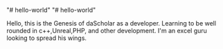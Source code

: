 "# hello-world" 
"# hello-world" 

Hello, this is the Genesis of daScholar as a developer. Learning to be well rounded in c++,Unreal,PHP, and other development. I'm an excel guru looking to spread his wings.
